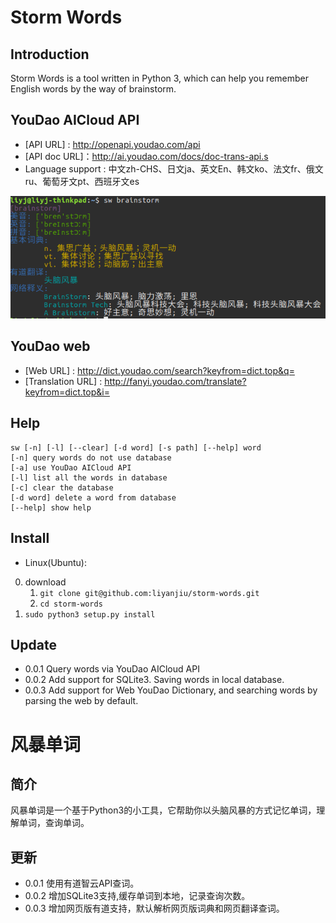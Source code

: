 Storm Words
=====================
Introduction
------------
Storm Words is a tool written in Python 3, which can help you remember English words by the way of brainstorm. 

YouDao AICloud API
------------------
- [API URL] : http://openapi.youdao.com/api
- [API doc URL]：http://ai.youdao.com/docs/doc-trans-api.s
- Language support : 中文zh-CHS、日文ja、英文En、韩文ko、法文fr、俄文ru、葡萄牙文pt、西班牙文es

![YouDao](./youdao.png)

YouDao web
----------
- [Web URL] : http://dict.youdao.com/search?keyfrom=dict.top&q=
- [Translation URL] : http://fanyi.youdao.com/translate?keyfrom=dict.top&i= 

Help
----
```
sw [-n] [-l] [--clear] [-d word] [-s path] [--help] word
[-n] query words do not use database 
[-a] use YouDao AICloud API
[-l] list all the words in database
[-c] clear the database
[-d word] delete a word from database
[--help] show help
```

Install
-------
- Linux(Ubuntu):  
0. download
    1. `git clone git@github.com:liyanjiu/storm-words.git`
    2. `cd storm-words`
1. `sudo python3 setup.py install`

Update
------
- 0.0.1 Query words via YouDao AICloud API
- 0.0.2 Add support for SQLite3. Saving words in local database.
- 0.0.3 Add support for Web YouDao Dictionary, and searching words by parsing the web by default. 

风暴单词
=======
简介
----
风暴单词是一个基于Python3的小工具，它帮助你以头脑风暴的方式记忆单词，理解单词，查询单词。

更新
---
- 0.0.1 使用有道智云API查词。
- 0.0.2 增加SQLite3支持,缓存单词到本地，记录查询次数。
- 0.0.3 增加网页版有道支持，默认解析网页版词典和网页翻译查词。